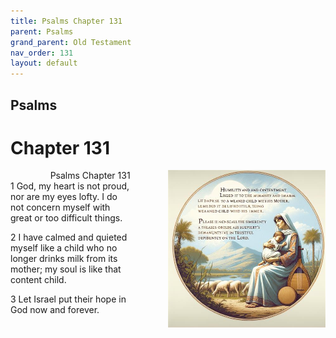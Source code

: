 ```yaml
---
title: Psalms Chapter 131
parent: Psalms
grand_parent: Old Testament
nav_order: 131
layout: default
---
```


## Psalms

# Chapter 131

<div style="clear: both; text-align: right;">
    <div style="max-width: 50%; height: auto; float: right; margin: 0 0 10px 10px; padding-left: 10%;">
        <img src="/assets/Image/Psalms/500/131.jpg" alt="Psalms Chapter 131" class="chapter-image">
    </div>
    <figcaption style="font-size: 14px; text-align: right;">Psalms Chapter 131</figcaption>
</div>
1 God, my heart is not proud, nor are my eyes lofty. I do not concern myself with great or too difficult things.

2 I have calmed and quieted myself like a child who no longer drinks milk from its mother; my soul is like that content child.

3 Let Israel put their hope in God now and forever.


